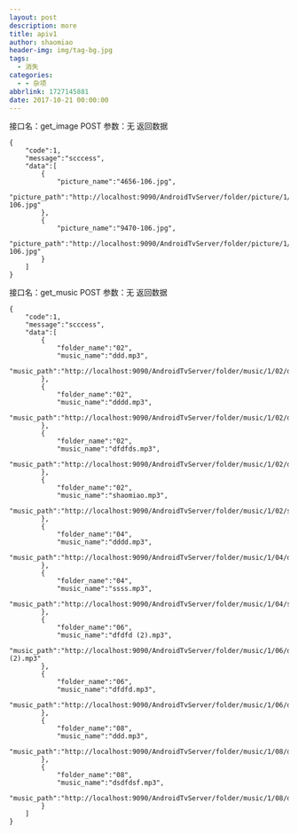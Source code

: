 ```yaml
---
layout: post
description: more
title: apiv1
author: shaomiao
header-img: img/tag-bg.jpg
tags:
  - 消失
categories:
  - - 杂项
abbrlink: 1727145881
date: 2017-10-21 00:00:00
---
```

接口名：get_image
POST
参数：无
返回数据


	{
		"code":1,
		"message":"scccess",
		"data":[
			{
				"picture_name":"4656-106.jpg",
				"picture_path":"http://localhost:9090/AndroidTvServer/folder/picture/1/4656-106.jpg"
			},
			{
				"picture_name":"9470-106.jpg",
				"picture_path":"http://localhost:9090/AndroidTvServer/folder/picture/1/9470-106.jpg"
			}
		]
	}


接口名：get_music
POST
参数：无
返回数据


	{
		"code":1,
		"message":"scccess",
		"data":[
			{
				"folder_name":"02",
				"music_name":"ddd.mp3",
				"music_path":"http://localhost:9090/AndroidTvServer/folder/music/1/02/ddd.mp3"
			},
			{
				"folder_name":"02",
				"music_name":"dddd.mp3",
				"music_path":"http://localhost:9090/AndroidTvServer/folder/music/1/02/dddd.mp3"
			},
			{
				"folder_name":"02",
				"music_name":"dfdfds.mp3",
				"music_path":"http://localhost:9090/AndroidTvServer/folder/music/1/02/dfdfds.mp3"
			},
			{
				"folder_name":"02",
				"music_name":"shaomiao.mp3",
				"music_path":"http://localhost:9090/AndroidTvServer/folder/music/1/02/shaomiao.mp3"
			},
			{
				"folder_name":"04",
				"music_name":"dddd.mp3",
				"music_path":"http://localhost:9090/AndroidTvServer/folder/music/1/04/dddd.mp3"
			},
			{
				"folder_name":"04",
				"music_name":"ssss.mp3",
				"music_path":"http://localhost:9090/AndroidTvServer/folder/music/1/04/ssss.mp3"
			},
			{
				"folder_name":"06",
				"music_name":"dfdfd (2).mp3",
				"music_path":"http://localhost:9090/AndroidTvServer/folder/music/1/06/dfdfd (2).mp3"
			},
			{
				"folder_name":"06",
				"music_name":"dfdfd.mp3",
				"music_path":"http://localhost:9090/AndroidTvServer/folder/music/1/06/dfdfd.mp3"
			},
			{
				"folder_name":"08",
				"music_name":"ddd.mp3",
				"music_path":"http://localhost:9090/AndroidTvServer/folder/music/1/08/ddd.mp3"
			},
			{
				"folder_name":"08",
				"music_name":"dsdfdsf.mp3",
				"music_path":"http://localhost:9090/AndroidTvServer/folder/music/1/08/dsdfdsf.mp3"
			}
		]
	}
